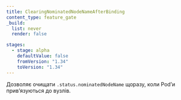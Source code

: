 ```yaml
---
title: ClearingNominatedNodeNameAfterBinding
content_type: feature_gate
_build:
  list: never
  render: false

stages:
  - stage: alpha
    defaultValue: false
    fromVersion: "1.34"
    toVersion: "1.34"
---
```


Дозволяє очищати `.status.nominatedNodeName` щоразу, коли Podʼи привʼязуються до вузлів.
